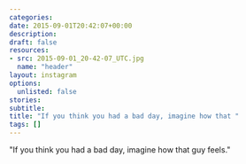 ```yaml
---
categories:
date: 2015-09-01T20:42:07+00:00
description:
draft: false
resources:
- src: 2015-09-01_20-42-07_UTC.jpg
  name: "header"
layout: instagram
options:
  unlisted: false
stories:
subtitle:
title: "If you think you had a bad day, imagine how that "
tags: []
---
```


"If you think you had a bad day, imagine how that guy feels."
